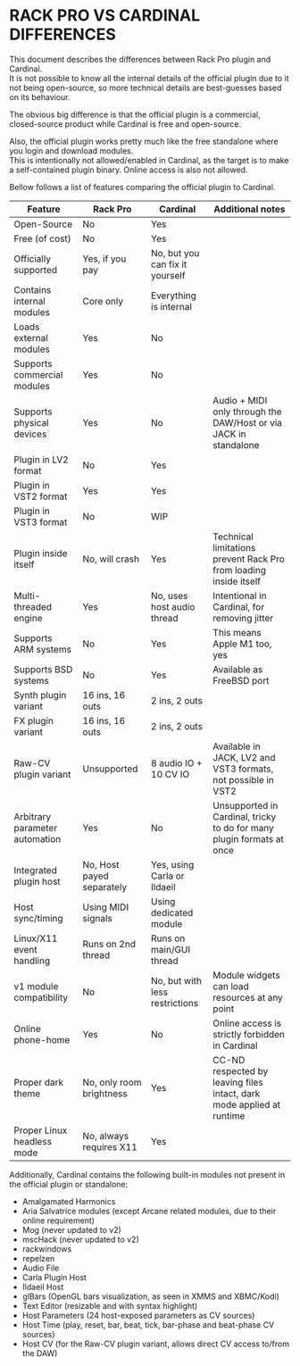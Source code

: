 # RACK PRO VS CARDINAL DIFFERENCES

This document describes the differences between Rack Pro plugin and Cardinal.  
It is not possible to know all the internal details of the official plugin due to it not being open-source,
so more technical details are best-guesses based on its behaviour.

The obvious big difference is that the official plugin is a commercial, closed-source product while Cardinal is free and open-source.

Also, the official plugin works pretty much like the free standalone where you login and download modules.  
This is intentionally not allowed/enabled in Cardinal, as the target is to make a self-contained plugin binary.
Online access is also not allowed.

Bellow follows a list of features comparing the official plugin to Cardinal.

| Feature                        | Rack Pro                  | Cardinal                        | Additional notes |
|--------------------------------|---------------------------|---------------------------------|------------------|
| Open-Source                    | No                        | Yes                             | |
| Free (of cost)                 | No                        | Yes                             | |
| Officially supported           | Yes, if you pay           | No, but you can fix it yourself | |
| Contains internal modules      | Core only                 | Everything is internal          | |
| Loads external modules         | Yes                       | No                              | |
| Supports commercial modules    | Yes                       | No                              | |
| Supports physical devices      | Yes                       | No                              | Audio + MIDI only through the DAW/Host or via JACK in standalone |
| Plugin in LV2 format           | No                        | Yes                             | |
| Plugin in VST2 format          | Yes                       | Yes                             | |
| Plugin in VST3 format          | No                        | WIP                             | |
| Plugin inside itself           | No, will crash            | Yes                             | Technical limitations prevent Rack Pro from loading inside itself |
| Multi-threaded engine          | Yes                       | No, uses host audio thread      | Intentional in Cardinal, for removing jitter |
| Supports ARM systems           | No                        | Yes                             | This means Apple M1 too, yes |
| Supports BSD systems           | No                        | Yes                             | Available as FreeBSD port |
| Synth plugin variant           | 16 ins, 16 outs           | 2 ins, 2 outs                   | |
| FX plugin variant              | 16 ins, 16 outs           | 2 ins, 2 outs                   | |
| Raw-CV plugin variant          | Unsupported               | 8 audio IO + 10 CV IO           | Available in JACK, LV2 and VST3 formats, not possible in VST2 |
| Arbitrary parameter automation | Yes                       | No                              | Unsupported in Cardinal, tricky to do for many plugin formats at once |
| Integrated plugin host         | No, Host payed separately | Yes, using Carla or Ildaeil     | |
| Host sync/timing               | Using MIDI signals        | Using dedicated module          | |
| Linux/X11 event handling       | Runs on 2nd thread        | Runs on main/GUI thread         | |
| v1 module compatibility        | No                        | No, but with less restrictions  | Module widgets can load resources at any point |
| Online phone-home              | Yes                       | No                              | Online access is strictly forbidden in Cardinal |
| Proper dark theme              | No, only room brightness  | Yes                             | CC-ND respected by leaving files intact, dark mode applied at runtime |
| Proper Linux headless mode     | No, always requires X11   | Yes                             | |

Additionally, Cardinal contains the following built-in modules not present in the official plugin or standalone:

 * Amalgamated Harmonics
 * Aria Salvatrice modules (except Arcane related modules, due to their online requirement)
 * Mog (never updated to v2)
 * mscHack (never updated to v2)
 * rackwindows
 * repelzen
 * Audio File
 * Carla Plugin Host
 * Ildaeil Host
 * glBars (OpenGL bars visualization, as seen in XMMS and XBMC/Kodi)
 * Text Editor (resizable and with syntax highlight)
 * Host Parameters (24 host-exposed parameters as CV sources)
 * Host Time (play, reset, bar, beat, tick, bar-phase and beat-phase CV sources)
 * Host CV (for the Raw-CV plugin variant, allows direct CV access to/from the DAW)
